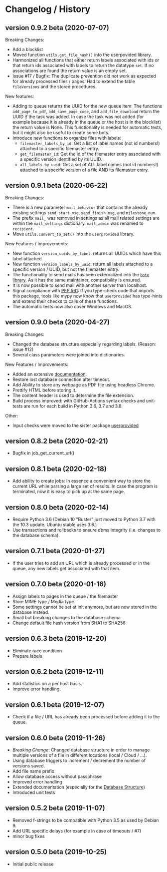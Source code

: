 # Changelog / History

## version 0.9.2 beta (2020-07-07)

Breaking Changes:
* Add a blocklist
* Moved function `utils.get_file_hash()` into the userpovided library.
* Harmonized all functions that either return labels associated with ids or that return ids associated with labels to return the datatype `set`. If no associations are found the return value is an empty set.
* Issue #17 / Bugfix: The duplicate prevention did not work as expected for already processed files / pages. Had to extend the table `fileVersions` and the stored procedures.

New features:
* Adding to queue returns the UUID for the new queue item: The functions `add_page_to_pdf`, `add_save_page_code`, and `add_file_download` return the UUID *if* the task was added. In case the task was not added (for example because it is already in the queue or the host is in the blocklist) the return value is None. This functionality is needed for automatic tests, but it might also be useful to create some bots.
* Introduce new functions to organize files with labels:
    + `filemaster_labels_by_id`: Get a list of label names (not id numbers!) attached to a specific filemaster entry.
    + `get_filemaster_id`: Get the id of the filemaster entry associated with a specific version identified by its UUID.
    + `all_labels_by_uuid`: Get a set of ALL label names (not id numbers!) attached to a specific version of a file AND its filemaster entry.


## version 0.9.1 beta (2020-06-22)

Breaking Changes:
* There is a new parameter `mail_behavior` that contains the already existing settings `send_start_msg`, `send_finish_msg`, and `milestone_num`.
* The prefix `mail_` was removed in settings as all mail related settings are within the `mail_settings` dictionary. `mail_admin` was renamed to `recipient`.
* Move `utils.convert_to_set()` into the `userprovided` library.

New Features / Improvements:
* New function `version_uuids_by_label`: returns all UUIDs which have this label attached.
* New function `version_labels_by_uuid`: return all labels attached to a specific version / UUID, but not the filemaster entry.
* The functionality to send mails has been externalized into the [`bote` library](https://github.com/RuedigerVoigt/bote "Homepage of the bote project"). As it has the same maintainer, compatibility is ensured.
* It is now possible to send mail with another server than localhost.
* Signal compliance with [PEP 561](https://www.python.org/dev/peps/pep-0561/): If you type-check code that imports this package, tools like mypy now know that `userprovided` has type-hints and extend their checks to calls of these functions.
* The automatic tests now also cover Windows and MacOS.

## version 0.9.0 beta (2020-04-27)

Breaking Changes:
* Changed the database structure especially regarding labels. (Reason: issue #12)
* Several class parameters were joined into dictionaries.

New Features / Improvements:
* Added an extensive [documentation](documentation/README.md).
* Restore lost database connection after timeout.
* Add Ability to store any webpage as PDF file using headless Chrome.
* Prettify HTML before storing it.
* The content header is used to determine the file extension.
* Build process improved: with GitHub-Actions syntax checks and unit-tests are run for each build in Python 3.6, 3.7 and 3.8.

Other:
* Input checks were moved to the sister package [userprovided](https://github.com/RuedigerVoigt/userprovided)


## version 0.8.2 beta (2020-02-21)

* Bugfix in job_get_current_url()

## version 0.8.1 beta (2020-02-18)

* Add ability to create jobs: In essence a convenient way to store the current URL while parsing a large set of results. In case the program is terminated, now it is easy to pick up at the same page.

## version 0.8.0 beta (2020-02-14)

* Require Python 3.6 (Debian 10 "Buster" just moved to Python 3.7 with the 10.3 update. Ubuntu stable uses 3.6.)
* Use transactions and rollbacks to ensure dbms integrity (i.e. changes to the database schema).

## version 0.7.1 beta (2020-01-27)

* If the user tries to add an URL which is already processed or in the queue, any new labels get associated with that item.

## version 0.7.0 beta (2020-01-16)

* Assign labels to pages in the queue / the filemaster
* Store MIME type / Media type
* Some settings cannot be set at init anymore, but are now stored in the database instead.
* Small but breaking changes to the database schema
* Change default file hash version from SHA1 to SHA256

## version 0.6.3 beta (2019-12-20)

* Eliminate race condition
* Prepare labels

## version 0.6.2 beta (2019-12-11)

* Add statistics on a per host basis.
* Improve error handling.


## version 0.6.1 beta (2019-12-07)

* Check if a file / URL has already been processed before adding it to the queue.

## version 0.6.0 beta (2019-11-26)

* *Breaking Change*: Changed database structure in order to manage multiple versions of a file in different locations (local / Cloud / ...).
* Using database triggers to increment / decrement the number of versions saved.
* Add file name prefix
* Allow database access without passphrase
* Improved error handling
* Extended documentation (especially for the [Database Structure](Database-Scripts/README.md))
* Introduced unit tests

## version 0.5.2 beta (2019-11-07)

* Removed f-strings to be compatible with Python 3.5 as used by Debian 9.
* Add URL specific delays (for example in case of timeouts / #7)
* minor bug fixes

## version 0.5.0 beta (2019-10-25)


* Initial public release
